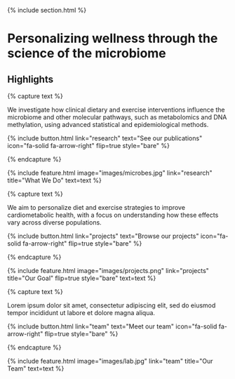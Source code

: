 ---
---
{% include section.html %}

# Personalizing wellness through the science of the microbiome

## Highlights

{% capture text %}

We investigate how clinical dietary and exercise interventions influence the microbiome and other molecular pathways, such as metabolomics and DNA methylation, using advanced statistical and epidemiological methods.

{%
  include button.html
  link="research"
  text="See our publications"
  icon="fa-solid fa-arrow-right"
  flip=true
  style="bare"
%}

{% endcapture %}

{%
  include feature.html
  image="images/microbes.jpg"
  link="research"
  title="What We Do"
  text=text
%}

{% capture text %}

We aim to personalize diet and exercise strategies to improve cardiometabolic health, with a focus on understanding how these effects vary across diverse populations.

{%
  include button.html
  link="projects"
  text="Browse our projects"
  icon="fa-solid fa-arrow-right"
  flip=true
  style="bare"
%}

{% endcapture %}

{%
  include feature.html
  image="images/projects.png"
  link="projects"
  title="Our Goal"
  flip=true
  style="bare"
  text=text
%}

{% capture text %}

Lorem ipsum dolor sit amet, consectetur adipiscing elit, sed do eiusmod tempor incididunt ut labore et dolore magna aliqua.

{%
  include button.html
  link="team"
  text="Meet our team"
  icon="fa-solid fa-arrow-right"
  flip=true
  style="bare"
%}

{% endcapture %}

{%
  include feature.html
  image="images/lab.jpg"
  link="team"
  title="Our Team"
  text=text
%}
